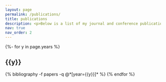 ```yaml
---
layout: page
permalink: /publications/
title: publications
description: <p>Below is a list of my journal and conference publications and preprints in reverse chronological order. You can also check out my <a href='https://scholar.google.com/citations?user=1W2Tio4AAAAJ'>Google Scholar profile</a>.</p>
nav: true
nav_order: 2
---
```


<!-- _pages/publications.md -->



<div class="publications">

<!-- {% bibliography %} -->
<!-- 2024-7-15 11:08:20 @qu -->

{%- for y in page.years %}
  <h2 class="year">{{y}}</h2>
  {% bibliography -f papers -q @*[year={{y}}]* %}
{% endfor %}

</div>
